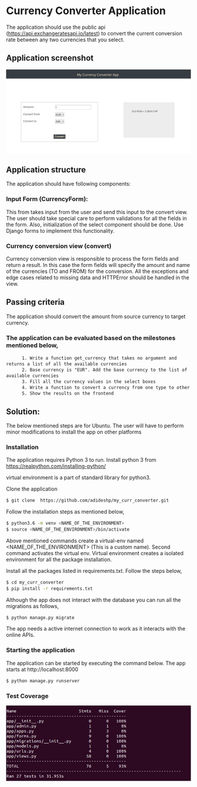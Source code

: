 # Currency Converter Application
The application should use the public api (https://api.exchangeratesapi.io/latest) to convert the current conversion rate between any two currencies that you select.

## Application screenshot
![alt text](appshot.png)
## Application structure
The application should have following components:

### Input Form (CurrencyForm): 
This from takes input from the user and send this input to the convert view. The user should take special care to perform validations for all the fields in the form. Also, initialization of the select component should be done. Use Django forms to implement this functionality.

### Currency conversion view (convert)
Currency conversion view is responsible to process the form fields and return a result. In this case the form fields will specify the amount and name of the currencies (TO and FROM) for the conversion. All the exceptions and edge cases related to missing data and HTTPError should be handled in the view. 

## Passing criteria
The application should convert the amount from source currency to target currency.

### The application can be evaluated based on the milestones mentioned below,
          1. Write a function get_currency that takes no argument and returns a list of all the available currencies
          2. Base currency is "EUR". Add the base currency to the list of available currencies
          3. Fill all the currency values in the select boxes
          4. Write a function to convert a currency from one type to other
          5. Show the results on the frontend
## Solution:
The below mentioned steps are for Ubuntu. The user will have to perform minor modifications to install the app on other platforms
### Installation

The application requires Python 3 to run.
Install python 3 from https://realpython.com/installing-python/


virtual environment is a part of standard library for python3. 

Clone the application 
```sh
$ git clone  https://github.com/adideshp/my_curr_converter.git
```


Follow the installation steps as mentioned below,
```sh
$ python3.6 -m venv <NAME_OF_THE_ENVIRONMENT> 
$ source <NAME_OF_THE_ENVIRONMENT>/bin/activate
```
Above mentioned commands create a virtual-env named <NAME_OF_THE_ENVIRONMENT> (This is a custom name). Second command activates the virtual env. Virtual environment creates a isolated environment for all the package installation.

Install all the packages listed in requirements.txt. Follow the steps below,
```sh
$ cd my_curr_converter
$ pip install -r requirements.txt
```

Although the app does not interact with the database you can run all the migrations as follows,
```sh
$ python manage.py migrate
```

The app needs a active internet connection to work as it interacts with the online APIs.

### Starting the application
The application can be started by executing the command below. The app starts at http://localhost:8000

```sh
$ python manage.py runserver
```

### Test Coverage
![alt text](coverage.png)
